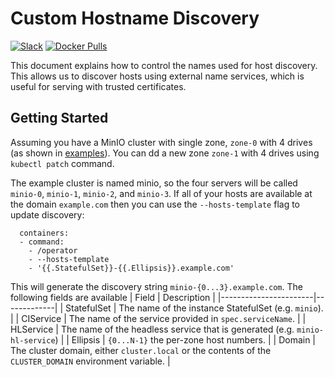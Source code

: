 # Custom Hostname Discovery

[![Slack](https://slack.min.io/slack?type=svg)](https://slack.min.io)
[![Docker Pulls](https://img.shields.io/docker/pulls/minio/k8s-operator.svg?maxAge=604800)](https://hub.docker.com/r/minio/k8s-operator)

This document explains how to control the names used for host discovery.  This allows us to discover hosts using external name services, which is useful for serving with trusted certificates.

## Getting Started

Assuming you have a MinIO cluster with single zone, `zone-0` with 4 drives (as shown in [examples](https://github.com/minio/operator/tree/master/examples)). You can dd a new zone `zone-1` with 4 drives using `kubectl patch` command.

The example cluster is named minio, so the four servers will be called `minio-0`, `minio-1`, `minio-2`, and `minio-3`.  If all of your hosts are available at the domain `example.com` then you can use the `--hosts-template` flag to update discovery:

```
  containers:
  - command:
    - /operator
    - --hosts-template
    - '{{.StatefulSet}}-{{.Ellipsis}}.example.com'
```

This will generate the discovery string `minio-{0...3}.example.com`.  The following fields are available
| Field                 | Description |
|-----------------------|-------------|
| StatefulSet | The name of the instance StatefulSet (e.g. `minio`). |
| CIService | The name of the service provided in `spec.serviceName`. |
| HLService | The name of the headless service that is generated (e.g. `minio-hl-service`) |
| Ellipsis | `{0...N-1}` the per-zone host numbers. |
| Domain | The cluster domain, either `cluster.local` or the contents of the `CLUSTER_DOMAIN` environment variable. |
